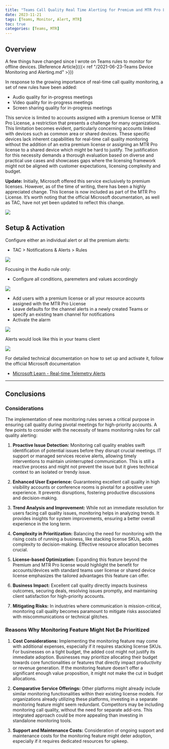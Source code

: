 ```yaml
---
title: "Teams Call Quality Real Time Alerting for Premium and MTR Pro Licenses"
date: 2023-11-21
tags: [Teams, Monitor, Alert, MTR]
toc: true
categories: [Teams, MTR]
---
```


## Overview

A few things have changed since I wrote on Teams rules to monitor for offline devices. [Reference Article]({{< ref "/2021-06-23-Teams Device Monitoring and Alerting.md" >}})

In response to the growing importance of real-time call quality monitoring, a set of new rules have been added:

- Audio quality for in-progress meetings
- Video quality for in-progress meetings
- Screen sharing quality for in-progress meetings

This service is limited to accounts assigned with a premium license or MTR Pro License, a restriction that presents a challenge for many organizations. This limitation becomes evident, particularly concerning accounts linked with devices such as common area or shared devices. These specific devices lack inherent capabilities for real-time call quality monitoring without the addition of an extra premium license or assigning an MTR Pro license to a shared device which might be hard to justify. The justification for this necessity demands a thorough evaluation based on diverse and practical use cases and showcases gaps where the licensing framework might not be aligned with customer expectations, licensing complexity and budget.

**Update:** Initially, Microsoft offered this service exclusively to premium licenses. However, as of the time of writing, there has been a highly appreciated change. This license is now included as part of the MTR Pro License. It’s worth noting that the official Microsoft documentation, as well as TAC, have not yet been updated to reflect this change.

![](images/TAC_AlertRules_03.png)

## Setup & Activation

Configure either an individual alert or all the premium alerts:
- TAC > Notifications & Alerts > Rules

![](images/TAC_AlertRules_01.png)

Focusing in the Audio rule only:
- Configure all conditions, paremeters and values accordingly

![](images/TAC_AlertRules_02.png)

 - Add users with a premium license or all your resource accounts assigned with the MTR Pro License
- Leave defaults for the channel alerts in a newly created Teams or specify an existing team channel for notifications
- Activate the alarm

![](images/TAC_AlertRules_04.png)

Alerts would look like this in your teams client

![](images/TAC_AlertRules_05.png)

For detailed technical documentation on how to set up and activate it, follow the official Microsoft documentation

- [Microsoft Learn - Real-time Telemetry Alerts](https://learn.microsoft.com/en-us/microsoftteams/alerts/teams-admin-alerts)

---
## Conclusions

### Considerations

The implementation of new monitoring rules serves a critical purpose in ensuring call quality during pivotal meetings for high-priority accounts. A few points to consider with the necessity of teams monitoring rules for call quality alerting:

1. **Proactive Issue Detection:** Monitoring call quality enables swift identification of potential issues before they disrupt crucial meetings. IT support or managed services receive alerts, allowing timely interventions to maintain uninterrupted communication. This is still a reactive process and might not prevent the issue but it gives technical context to an isolated or trendy issue.

2. **Enhanced User Experience:** Guaranteeing excellent call quality in high visibility accounts or conference rooms is pivotal for a positive user experience. It prevents disruptions, fostering productive discussions and decision-making.

3. **Trend Analysis and Improvement:** While not an immediate resolution for users facing call quality issues, monitoring helps in analyzing trends. It provides insights for system improvements, ensuring a better overall experience in the long term.

4. **Complexity in Prioritization:** Balancing the need for monitoring with the rising costs of running a business, like stacking license SKUs, adds complexity to decision-making. Effective resource allocation becomes crucial.

5. **License-based Optimization:** Expanding this feature beyond the Premium and MTR Pro license would highlight the benefit for accounts/devices with standard teams user license or shared device license emphasizes the tailored advantages this feature can offer.

6. **Business Impact:** Excellent call quality directly impacts business outcomes, securing deals, resolving issues promptly, and maintaining client satisfaction for high-priority accounts.

7. **Mitigating Risks:** In industries where communication is mission-critical, monitoring call quality becomes paramount to mitigate risks associated with miscommunications or technical glitches.


### Reasons Why Monitoring Feature Might Not Be Prioritized

1. **Cost Considerations:** Implementing the monitoring feature may come with additional expenses, especially if it requires stacking license SKUs. For businesses on a tight budget, the added cost might not justify its immediate adoption. Businesses may prioritize allocating their budget towards core functionalities or features that directly impact productivity or revenue generation. If the monitoring feature doesn't offer a significant enough value proposition, it might not make the cut in budget allocations.

2. **Comparative Service Offerings:** Other platforms might already include similar monitoring functionalities within their existing license models. For organizations already utilizing these platforms, investing in a separate monitoring feature might seem redundant. Competitors may be including monitoring call quality, without the need for separate add-ons. This integrated approach could be more appealing than investing in standalone monitoring tools.

4. **Support and Maintenance Costs:** Consideration of ongoing support and maintenance costs for the monitoring feature might deter adoption, especially if it requires dedicated resources for upkeep.


